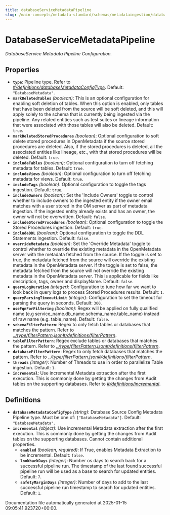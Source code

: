 ```yaml
---
title: databaseServiceMetadataPipeline
slug: /main-concepts/metadata-standard/schemas/metadataingestion/databaseservicemetadatapipeline
---
```


# DatabaseServiceMetadataPipeline

*DatabaseService Metadata Pipeline Configuration.*

## Properties

- **`type`**: Pipeline type. Refer to *[#/definitions/databaseMetadataConfigType](#definitions/databaseMetadataConfigType)*. Default: `"DatabaseMetadata"`.
- **`markDeletedTables`** *(boolean)*: This is an optional configuration for enabling soft deletion of tables. When this option is enabled, only tables that have been deleted from the source will be soft deleted, and this will apply solely to the schema that is currently being ingested via the pipeline. Any related entities such as test suites or lineage information that were associated with those tables will also be deleted. Default: `true`.
- **`markDeletedStoredProcedures`** *(boolean)*: Optional configuration to soft delete stored procedures in OpenMetadata if the source stored procedures are deleted. Also, if the stored procedures is deleted, all the associated entities like lineage, etc., with that stored procedures will be deleted. Default: `true`.
- **`includeTables`** *(boolean)*: Optional configuration to turn off fetching metadata for tables. Default: `true`.
- **`includeViews`** *(boolean)*: Optional configuration to turn off fetching metadata for views. Default: `true`.
- **`includeTags`** *(boolean)*: Optional configuration to toggle the tags ingestion. Default: `true`.
- **`includeOwners`** *(boolean)*: Set the 'Include Owners' toggle to control whether to include owners to the ingested entity if the owner email matches with a user stored in the OM server as part of metadata ingestion. If the ingested entity already exists and has an owner, the owner will not be overwritten. Default: `false`.
- **`includeStoredProcedures`** *(boolean)*: Optional configuration to toggle the Stored Procedures ingestion. Default: `true`.
- **`includeDDL`** *(boolean)*: Optional configuration to toggle the DDL Statements ingestion. Default: `false`.
- **`overrideMetadata`** *(boolean)*: Set the 'Override Metadata' toggle to control whether to override the existing metadata in the OpenMetadata server with the metadata fetched from the source. If the toggle is set to true, the metadata fetched from the source will override the existing metadata in the OpenMetadata server. If the toggle is set to false, the metadata fetched from the source will not override the existing metadata in the OpenMetadata server. This is applicable for fields like description, tags, owner and displayName. Default: `false`.
- **`queryLogDuration`** *(integer)*: Configuration to tune how far we want to look back in query logs to process Stored Procedures results. Default: `1`.
- **`queryParsingTimeoutLimit`** *(integer)*: Configuration to set the timeout for parsing the query in seconds. Default: `300`.
- **`useFqnForFiltering`** *(boolean)*: Regex will be applied on fully qualified name (e.g service_name.db_name.schema_name.table_name) instead of raw name (e.g. table_name). Default: `false`.
- **`schemaFilterPattern`**: Regex to only fetch tables or databases that matches the pattern. Refer to *[../type/filterPattern.json#/definitions/filterPattern](#/type/filterPattern.json#/definitions/filterPattern)*.
- **`tableFilterPattern`**: Regex exclude tables or databases that matches the pattern. Refer to *[../type/filterPattern.json#/definitions/filterPattern](#/type/filterPattern.json#/definitions/filterPattern)*.
- **`databaseFilterPattern`**: Regex to only fetch databases that matches the pattern. Refer to *[../type/filterPattern.json#/definitions/filterPattern](#/type/filterPattern.json#/definitions/filterPattern)*.
- **`threads`** *(integer)*: Number of Threads to use in order to parallelize Table ingestion. Default: `1`.
- **`incremental`**: Use incremental Metadata extraction after the first execution. This is commonly done by getting the changes from Audit tables on the supporting databases. Refer to *[#/definitions/incremental](#definitions/incremental)*.
## Definitions

- **`databaseMetadataConfigType`** *(string)*: Database Source Config Metadata Pipeline type. Must be one of: `["DatabaseMetadata"]`. Default: `"DatabaseMetadata"`.
- **`incremental`** *(object)*: Use incremental Metadata extraction after the first execution. This is commonly done by getting the changes from Audit tables on the supporting databases. Cannot contain additional properties.
  - **`enabled`** *(boolean, required)*: If True, enables Metadata Extraction to be incremental. Default: `false`.
  - **`lookbackDays`** *(integer)*: Number os days to search back for a successful pipeline run. The timestamp of the last found successful pipeline run will be used as a base to search for updated entities. Default: `7`.
  - **`safetyMarginDays`** *(integer)*: Number of days to add to the last successful pipeline run timestamp to search for updated entities. Default: `1`.


Documentation file automatically generated at 2025-01-15 09:05:41.923720+00:00.
